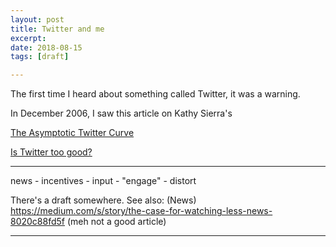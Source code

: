 ```yaml
---
layout: post
title: Twitter and me
excerpt:
date: 2018-08-15
tags: [draft]

---
```


The first time I heard about something called Twitter, it was a warning.

In December 2006, I saw this article on Kathy Sierra's 

[The Asymptotic Twitter Curve](http://headrush.typepad.com/creating_passionate_users/2006/12/httpwww37signal.html)

[Is Twitter too good?](http://headrush.typepad.com/creating_passionate_users/2007/03/is_twitter_too_.html)

---

news - incentives - input - "engage" - distort

There's a draft somewhere. See also: (News) https://medium.com/s/story/the-case-for-watching-less-news-8020c88fd5f (meh not a good article)






----
